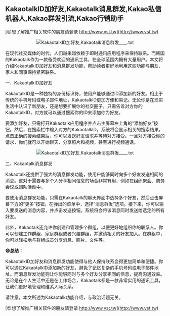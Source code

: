 ## **KakaotalkID加好友,Kakaotalk消息群发,Kakao私信机器人,Kakao群发引流,Kakao行销助手**

[😍想了解推广相关软件的朋友请登录 http://www.vst.tw](http://www.vst.tw)

 <center><img src="https://vst.tw/MP4/tuiguang/png/8.png" alt="KakaotalkID加好友,Kakaotalk消息群发____.txt"></center>

在现代社交媒体的时代，人们越来越依赖于即时通讯应用程序来保持联系。而韩国的Kakaotalk作为一款备受欢迎的通讯工具，在全球范围内拥有大量用户。本文将介绍KakaotalkID加好友和消息群发功能，帮助读者更好地利用这些功能与朋友、家人和同事保持紧密联系。

一、KakaotalkID加好友

KakaotalkID是一种独特的身份标识符，使用户能够通过ID添加新的好友。相比于传统的手机号码或电子邮件地址，KakaotalkID更加方便和易记。无论你是在现实生活中认识了新朋友，还是想要扩展你的社交圈子，只需告诉对方你的KakaotalkID，对方就可以通过搜索你的ID来添加你为好友。

要添加好友，只需打开Kakaotalk应用程序并点击主屏幕左上角的“添加好友”按钮。然后，在搜索栏中输入对方的KakaotalkID，系统将会显示相关的搜索结果。点击正确的搜索结果后，你可以发送好友请求并等待对方接受。一旦对方接受你的请求，你们就可以开始聊天、分享照片和视频，甚至进行视频通话。

 <center><img src="https://vst.tw/MP4/tuiguang/png/3.png" alt="KakaotalkID加好友,Kakaotalk消息群发____.txt"></center>

二、Kakaotalk消息群发

Kakaotalk还提供了强大的消息群发功能，使用户能够同时向多个好友发送相同的消息。这对于需要与多个人分享相同信息的场合非常有用，例如在组织聚会、商务会议或团队活动中。

要使用消息群发功能，只需在Kakaotalk的聊天界面中选择多个好友，然后点击屏幕下方的“更多”按钮。在弹出的菜单中，选择“消息群发”选项。接下来，你可以输入要发送的消息内容，并点击发送按钮。系统将会将该消息同时发送给选定的所有好友。

此外，Kakaotalk还允许你创建和管理多个群组，以便更好地组织你的联系人。你可以创建工作群组、家庭群组或者兴趣群组，并邀请相关的好友加入。在群组中，你可以轻松地与群组成员分享消息、照片、文件等。

**😄总结：**

KakaotalkID加好友和消息群发功能使得与他人保持联系变得更加简单和便捷。你可以通过KakaotalkID添加新的好友，避免了记忆复杂的手机号码或电子邮件地址。而消息群发功能则让你能够同时与多个好友分享相同的信息，提高沟通效率。无论是在个人生活中还是在工作场合，Kakaotalk都是一款非常实用的通讯工具，让我们更好地管理和维系人际关系。

请注意，本文所述为Kakaotalk功能介绍，与政治话题无关。

[😍想了解推广相关软件的朋友请登录 http://www.vst.tw](http://www.vst.tw)



